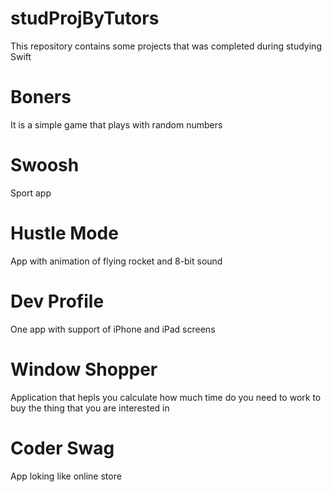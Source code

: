 # studProjByTutors 
This repository contains some projects that was completed during studying Swift

# Boners
It is a simple game that plays with random numbers

# Swoosh

Sport app 

# Hustle Mode

App with animation of flying rocket and 8-bit sound

# Dev Profile

One app with support of iPhone and iPad screens

# Window Shopper

Application that hepls you calculate how much time do you need to work to buy the thing that you are interested in

# Coder Swag

App loking like online store

